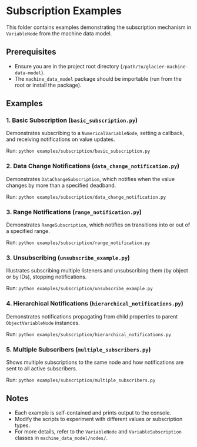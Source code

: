 # Subscription Examples

This folder contains examples demonstrating the subscription mechanism in `VariableNode` from the machine data model.

## Prerequisites

- Ensure you are in the project root directory (`/path/to/glacier-machine-data-model`).
- The `machine_data_model` package should be importable (run from the root or install the package).

## Examples

### 1. Basic Subscription (`basic_subscription.py`)

Demonstrates subscribing to a `NumericalVariableNode`, setting a callback, and receiving notifications on value updates.

Run: `python examples/subscription/basic_subscription.py`

### 2. Data Change Notifications (`data_change_notification.py`)

Demonstrates `DataChangeSubscription`, which notifies when the value changes by more than a specified deadband.

Run: `python examples/subscription/data_change_notification.py`

### 3. Range Notifications (`range_notification.py`)

Demonstrates `RangeSubscription`, which notifies on transitions into or out of a specified range.

Run: `python examples/subscription/range_notification.py`

### 3. Unsubscribing (`unsubscribe_example.py`)

Illustrates subscribing multiple listeners and unsubscribing them (by object or by IDs), stopping notifications.

Run: `python examples/subscription/unsubscribe_example.py`

### 4. Hierarchical Notifications (`hierarchical_notifications.py`)

Demonstrates notifications propagating from child properties to parent `ObjectVariableNode` instances.

Run: `python examples/subscription/hierarchical_notifications.py`

### 5. Multiple Subscribers (`multiple_subscribers.py`)

Shows multiple subscriptions to the same node and how notifications are sent to all active subscribers.

Run: `python examples/subscription/multiple_subscribers.py`

## Notes

- Each example is self-contained and prints output to the console.
- Modify the scripts to experiment with different values or subscription types.
- For more details, refer to the `VariableNode` and `VariableSubscription` classes in `machine_data_model/nodes/`.
